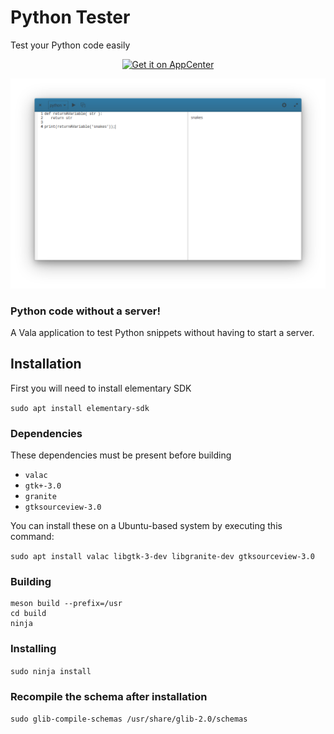 # Python Tester
Test your Python code easily

<p align="center">
    <a href="<p align="center">
    <a href="https://appcenter.elementary.io/com.github.bartzaalberg.python-tester">
        <img src="https://appcenter.elementary.io/badge.svg" alt="Get it on AppCenter">
    </a>
</p>

<p align="center">
    <img
    src="https://raw.githubusercontent.com/bartzaalberg/python-tester/master/screenshot.png" />
</p>

### Python code without a server!

A Vala application to test Python snippets without having to start a server.

## Installation

First you will need to install elementary SDK

 `sudo apt install elementary-sdk`

### Dependencies

These dependencies must be present before building
 - `valac`
 - `gtk+-3.0`
 - `granite`
 - `gtksourceview-3.0`

 You can install these on a Ubuntu-based system by executing this command:

 `sudo apt install valac libgtk-3-dev libgranite-dev gtksourceview-3.0`

### Building
```
meson build --prefix=/usr
cd build
ninja
```

### Installing
`sudo ninja install`

### Recompile the schema after installation
`sudo glib-compile-schemas /usr/share/glib-2.0/schemas`
